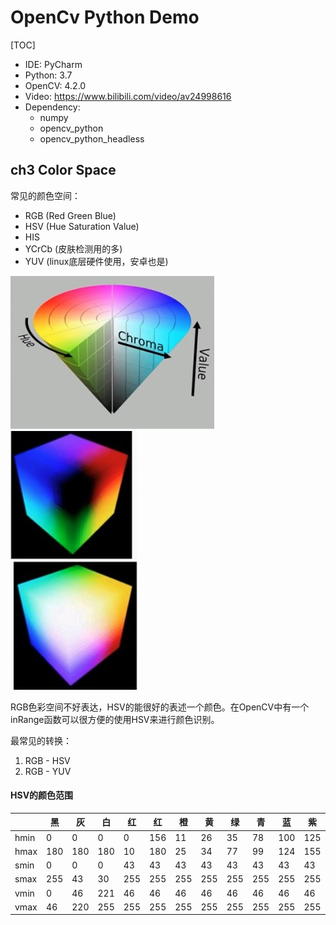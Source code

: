 # OpenCv Python Demo

[TOC]

- IDE: PyCharm
- Python: 3.7
- OpenCV: 4.2.0
- Video: https://www.bilibili.com/video/av24998616
- Dependency: 
    - numpy
    - opencv_python
    - opencv_python_headless

## ch3 Color Space

常见的颜色空间：
- RGB (Red Green Blue)
- HSV (Hue Saturation Value)
- HIS
- YCrCb (皮肤检测用的多)
- YUV (linux底层硬件使用，安卓也是)

![@HSV色彩空间](./note/HSV.png)
![@RGB色彩空间](./note/RGB.png)

RGB色彩空间不好表达，HSV的能很好的表述一个颜色。在OpenCV中有一个inRange函数可以很方便的使用HSV来进行颜色识别。

最常见的转换：
1. RGB - HSV
2. RGB - YUV

#### HSV的颜色范围
|  | 黑 | 灰 | 白 | 红 | 红 | 橙 | 黄 | 绿 | 青 | 蓝 | 紫 |
| --- | --- | --- | --- | --- | --- | --- | --- | --- | --- | --- | --- |
| hmin | 0 | 0 | 0 | 0 | 156 | 11 | 26 | 35 | 78 | 100 | 125 |
| hmax | 180 | 180 | 180 | 10 | 180 | 25 | 34 | 77 | 99 | 124 | 155 |
| smin | 0 | 0 | 0 | 43 | 43 | 43 | 43 | 43 | 43 | 43 | 43 |
| smax | 255 | 43 | 30 | 255 | 255 | 255 | 255 | 255 | 255 | 255 | 255 |
| vmin | 0 | 46 | 221 | 46 | 46 | 46 | 46 | 46 | 46 | 46 | 46 |
| vmax | 46 | 220 | 255 | 255 | 255 | 255 | 255 | 255 | 255 | 255 | 255 |




